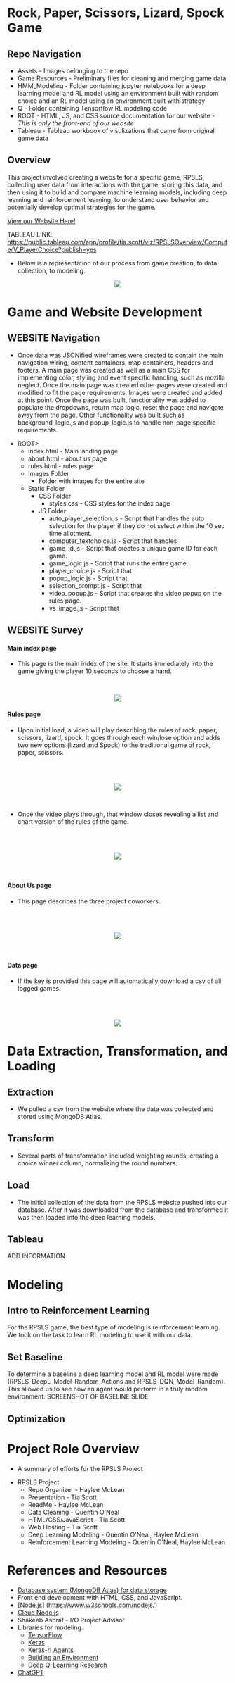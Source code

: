# Rock, Paper, Scissors, Lizard, Spock Game

## Repo Navigation 
* Assets - Images belonging to the repo
* Game Resources - Preliminary files for cleaning and merging game data
* HMM_Modeling - Folder containing jupyter notebooks for a deep learning model and RL model using an environment built with random choice and an RL model using an environment built with strategy
* Q - Folder containing Tensorflow RL modeling code
* ROOT - HTML, JS, and CSS source documentation for our website - *This is only the front-end of our website*
* Tableau - Tableau workbook of visulizations that came from original game data

## Overview
This project involved creating a website for a specific game, RPSLS, collecting user data from interactions with the game, storing this data, and then using it to build and compare machine learning models, including deep learning and reinforcement learning, to understand user behavior and potentially develop optimal strategies for the game.

[View our Website Here!](https://rpslsgame.com/index.html)

TABLEAU LINK: https://public.tableau.com/app/profile/tia.scott/viz/RPSLSOverview/ComputerV_PlayerChoice?publish=yes

- Below is a representation of our process from game creation, to data collection, to modeling. 
<p align="center">
    <img src="https://github.com/hmmclean/Machine-Learning-Project_Project-4/blob/main/Assets/thought_process.png">
    </p>

# Game and Website Development

## WEBSITE Navigation 
- Once data was JSONified wireframes were created to contain the main navigation wiring, content containers, map containers, headers and footers. A main page was created as well as a main CSS for implementing color, styling and event specific handling, such as mozilla neglect. Once the main page was created other pages were created and modified to fit the page requirements. Images were created and added at this point. Once the page was built, functionality was added to populate the dropdowns, return map logic, reset the page and navigate away from the page. Other functionality was built such as background_logic.js and popup_logic.js to handle non-page specific requirements. 

* ROOT>
    * index.html - Main landing page
    * about.html - about us page
    * rules.html - rules page
    * Images Folder
       * Folder with images for the entire site
    * Static Folder
        * CSS Folder
           * styles.css - CSS styles for the index page
      * JS Folder
           * auto_player_selection.js - Script that handles the auto selection for the player if they do not select within the 10 sec time allotment. 
           * computer_textchoice.js - Script that handles 
           * game_id.js - Script that creates a unique game ID for each game.
           * game_logic.js - Script that runs the entire game. 
           * player_choice.js - Script that 
           * popup_logic.js - Script that 
           * selection_prompt.js - Script that
           * video_popup.js - Script that creates the video popup on the rules page. 
           * vs_image.js - Script that

## WEBSITE Survey
#### Main index page
- This page is the main index of the site. It starts immediately into the game giving the player 10 seconds to choose a hand. 
<br>
<p align="center">
    <img src="https://github.com/hmmclean/Machine-Learning-Project_Project-4/blob/main/Assets/index.PNG">
    </p>

#### Rules page
- Upon initial load, a video will play describing the rules of rock, paper, scissors, lizard, spock. It goes through each win/lose option and adds two new options (lizard and Spock) to the traditional game of rock, paper, scissors. 
<br>
<br>
<p align="center">
    <img src="https://github.com/hmmclean/Machine-Learning-Project_Project-4/blob/main/Assets/video.PNG">
    </p>
<br>

- Once the video plays through, that window closes revealing a list and chart version of the rules of the game. 
<br>
<br>
<p align="center">
    <img src="https://github.com/hmmclean/Machine-Learning-Project_Project-4/blob/main/Assets/rules.PNG">
    </p>
<br>

#### About Us page
- This page describes the three project coworkers. 
<br>
<br>
<p align="center">
    <img src="https://github.com/hmmclean/Machine-Learning-Project_Project-4/blob/main/Assets/about_us.PNG">
    </p>
<br>

#### Data page
- If the key is provided this page will automatically download a csv of all logged games. 
<br>
<br>
<p align="center">
    <img src="https://github.com/hmmclean/Machine-Learning-Project_Project-4/blob/main/Assets/data.PNG">
    </p>
<be>

# Data Extraction, Transformation, and Loading
## Extraction 
- We pulled a csv from the website where the data was collected and stored using MongoDB Atlas.

## Transform
- Several parts of transformation included weighting rounds, creating a choice winner column, normalizing the round numbers. 

## Load
- The initial collection of the data from the RPSLS website pushed into our database. After it was downloaded from the database and transformed it was then loaded into the deep learning models.

## Tableau 
ADD INFORMATION


# Modeling

## Intro to Reinforcement Learning
For the RPSLS game, the best type of modeling is reinforcement learning. We took on the task to learn RL modeling to use it with our data. 


## Set Baseline
To determine a baseline a deep learning model and RL model were made (RPSLS_DeepL_Model_Random_Actions and RPSLS_DQN_Model_Random). This allowed us to see how an agent would perform in a truly random environment. 
SCREENSHOT OF BASELINE SLIDE

## Optimization 


# Project Role Overview
- A summary of efforts for the RPSLS Project

 * RPSLS Project
    * Repo Organizer - Haylee McLean
    * Presentation - Tia Scott
    * ReadMe - Haylee McLean
    * Data Cleaning - Quentin O'Neal
    * HTML/CSS/JavaScript - Tia Scott
    * Web Hosting - Tia Scott
    * Deep Learning Modeling - Quentin O'Neal, Haylee McLean
    * Reinforcement Learning Modeling - Quentin O'Neal, Haylee McLean


# References and Resources
* [Database system (MongoDB Atlas) for data storage](https://www.mongodb.com/atlas/database) 
* Front end development with HTML, CSS, and JavaScript.
* [Node.js] (https://www.w3schools.com/nodejs/)
* [Cloud Node.js](https://cloud.google.com/nodejs/docs/)
* Shakeeb Ashraf - I/O Project Advisor
* Libraries for modeling.
     * [TensorFlow](https://www.tensorflow.org/) 
     * [Keras](https://keras.io/examples/rl/)
     * [Keras-rl Agents](https://keras-rl.readthedocs.io/en/latest/agents/overview/)
     * [Building an Environment](https://gymnasium.farama.org/)
     * [Deep Q-Learning Research](https://towardsdatascience.com/self-learning-ai-agents-part-ii-deep-q-learning-b5ac60c3f47) 
* [ChatGPT](https://chat.openai.com/)
